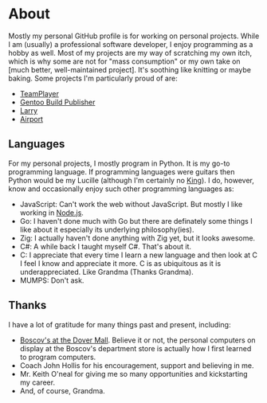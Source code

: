 # About

Mostly my personal GitHub profile is for working on personal projects. While I
am (usually) a professional software developer, I enjoy programming as a hobby
as well. Most of my projects are my way of scratching my own itch, which is
why some are not for "mass consumption" or my own take on [much better,
well-maintained project]. It's soothing like knitting or maybe baking. Some
projects I'm particularly proud of are:

* [TeamPlayer](https://github.com/enku/teamplayer)
* [Gentoo Build Publisher](https://github.com/enku/gentoo-build-publisher)
* [Larry](https://github.com/enku/larry)
* [Airport](https://github.com/enku/airport)

## Languages

For my personal projects, I mostly program in Python. It is my go-to
programming language. If programming languages were guitars then Python would
be my Lucille (although I'm certainly no
[King](https://en.wikipedia.org/wiki/B.B._King)). I do, however, know and
occasionally enjoy such other programming languages as:

* JavaScript: Can't work the web without JavaScript. But mostly I like working
  in [Node.js](https://nodejs.org/en/).
* Go: I haven't done much with Go but there are definately some things I like
  about it especially its underlying philosophy(ies).
* Zig: I actually haven't done anything with Zig yet, but it looks awesome.
* C#: A while back I taught myself C#. That's about it.
* C: I appreciate that every time I learn a new language and then look at C I
  feel I know and appreciate it more. C is as ubiquitous as it is
  underappreciated. Like Grandma (Thanks Grandma).
* MUMPS: Don't ask.

## Thanks

I have a lot of gratitude for many things past and present, including:

* [Boscov's at the Dover
  Mall](https://locations.boscovs.com/de/dover/1365-n-dupont-hwy.html).
  Believe it or not, the personal computers on display at the Boscov's
  department store is actually how I first learned to program computers.
* Coach John Hollis for his encouragement, support and believing in me.
* Mr. Keith O'neal for giving me so many opportunities and kickstarting my
  career.
* And, of course, Grandma.
